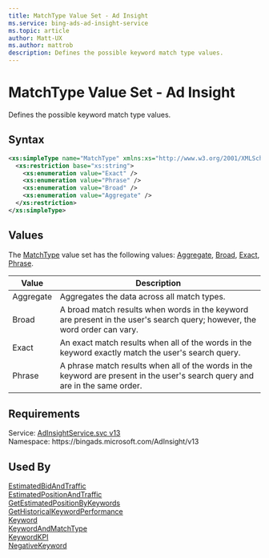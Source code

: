 ```yaml
---
title: MatchType Value Set - Ad Insight
ms.service: bing-ads-ad-insight-service
ms.topic: article
author: Matt-UX
ms.author: mattrob
description: Defines the possible keyword match type values.
---
```

# MatchType Value Set - Ad Insight
Defines the possible keyword match type values.

## Syntax
```xml
<xs:simpleType name="MatchType" xmlns:xs="http://www.w3.org/2001/XMLSchema">
  <xs:restriction base="xs:string">
    <xs:enumeration value="Exact" />
    <xs:enumeration value="Phrase" />
    <xs:enumeration value="Broad" />
    <xs:enumeration value="Aggregate" />
  </xs:restriction>
</xs:simpleType>
```

## <a name="values"></a>Values

The [MatchType](matchtype.md) value set has the following values: [Aggregate](#aggregate), [Broad](#broad), [Exact](#exact), [Phrase](#phrase).

|Value|Description|
|-----------|---------------|
|<a name="aggregate"></a>Aggregate|Aggregates the data across all match types.|
|<a name="broad"></a>Broad|A broad match results when words in the keyword are present in the user's search query; however, the word order can vary.|
|<a name="exact"></a>Exact|An exact match results when all of the words in the keyword exactly match the user's search query.|
|<a name="phrase"></a>Phrase|A phrase match results when all of the words in the keyword are present in the user's search query and are in the same order.|

## Requirements
Service: [AdInsightService.svc v13](https://adinsight.api.bingads.microsoft.com/Api/Advertiser/AdInsight/v13/AdInsightService.svc)  
Namespace: https\://bingads.microsoft.com/AdInsight/v13  

## Used By
[EstimatedBidAndTraffic](estimatedbidandtraffic.md)  
[EstimatedPositionAndTraffic](estimatedpositionandtraffic.md)  
[GetEstimatedPositionByKeywords](getestimatedpositionbykeywords.md)  
[GetHistoricalKeywordPerformance](gethistoricalkeywordperformance.md)  
[Keyword](keyword.md)  
[KeywordAndMatchType](keywordandmatchtype.md)  
[KeywordKPI](keywordkpi.md)  
[NegativeKeyword](negativekeyword.md)  
